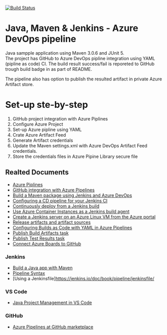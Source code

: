 
[![Build Status](https://xayo.visualstudio.com/Java%20DevOps/_apis/build/status/xayo.javaintw?branchName=master)](https://xayo.visualstudio.com/Java%20DevOps/_build/latest?definitionId=12&branchName=master)

# Java, Maven & Jenkins - Azure DevOps pipeline

Java sampple application using Maven 3.0.6 and JUnit 5.  
The project has GitHub to Azure DevOps pipline integration using YAML (pipline as code) CI. The build result success/fail is reporeted to GitHub trough build badge in as part of README.

The pipeline also has option to publish the resulted artifact in private Azure Artifact store.

# Set-up ste-by-step
1. GitHub project integration with Azure Piplines
2. Configure Azure Project
3. Set-up Azure pipline using YAML
4. Crate Azure Artifact Feed
5. Generate Artifact credentials
6. Update the Maven settings.xml with Azure DevOps Artifact Feed credentials.
7. Store the credentials files in Azure Pipine Library secure file

## Realted Documents
* [Azure Piplines](https://azure.microsoft.com/en-us/services/devops/pipelines/)
* [GitHub integration with Azure Pipelines](https://www.azuredevopslabs.com/labs/vstsextend/github-azurepipelines/)
* [Build a Maven package using Jenkins and Azure DevOps](https://docs.microsoft.com/en-us/azure/devops/java/labs/mavenpmjenkins/?view=azure-devops)
* [Configuring a CD pipeline for your Jenkins CI](https://azuredevopslabs.com/labs/vstsextend/jenkins/)
* [Continuously deploy from a Jenkins build](https://docs.microsoft.com/en-us/azure/devops/pipelines/release/integrate-jenkins-pipelines-cicd?view=azure-devops&tabs=yaml)
* [Use Azure Container Instances as a Jenkins build agent](https://docs.microsoft.com/en-us/azure/container-instances/container-instances-jenkins)
* [Create a Jenkins server on an Azure Linux VM from the Azure portal](https://docs.microsoft.com/en-us/azure/jenkins/install-jenkins-solution-template)
* [Release artifacts and artifact sources](https://docs.microsoft.com/en-us/azure/devops/pipelines/release/artifacts?view=azure-devops#jenkinssource)
* [Configuring Builds as Code with YAML in Azure Pipelines](https://azuredevopslabs.com/labs/azuredevops/yaml/)
* [Publish Build Artifacts task](https://docs.microsoft.com/en-us/azure/devops/pipelines/tasks/utility/publish-build-artifacts?view=azure-devops)
* [Publish Test Results task](https://docs.microsoft.com/en-us/azure/devops/pipelines/tasks/test/publish-test-results?view=azure-devops&tabs=yaml)
* [Connect Azure Boards to GitHub](https://docs.microsoft.com/en-us/azure/devops/boards/github/connect-to-github?view=azure-devops)

### Jenkins
* [Build a Java app with Maven](https://jenkins.io/doc/tutorials/build-a-java-app-with-maven/)
* [Pipeline Syntax](https://jenkins.io/doc/book/pipeline/syntax/#agent)
* [Using a Jenkinsfile]https://jenkins.io/doc/book/pipeline/jenkinsfile/

### VS Code
* [Java Project Management in VS Code](https://code.visualstudio.com/docs/java/java-project#_maven)

### GitHub
* [Azure Pipelines at GitHub marketplace](https://github.com/marketplace/azure-pipelines)
